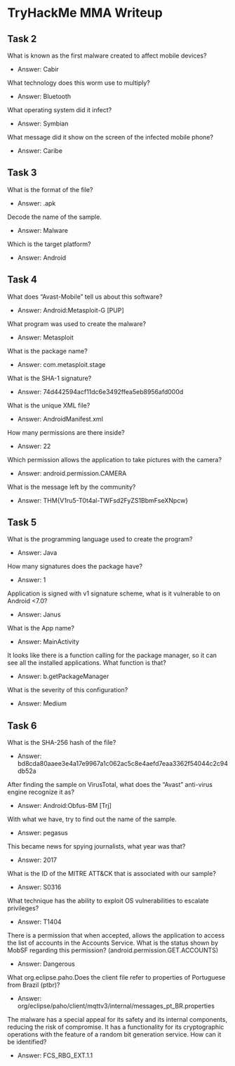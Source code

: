 # TryHackMe MMA Writeup

## Task 2

What is known as the first malware created to affect mobile devices?
- Answer: Cabir

What technology does this worm use to multiply?
- Answer: Bluetooth


What operating system did it infect?
- Answer: Symbian


What message did it show on the screen of the infected mobile phone?
- Answer: Caribe

## Task 3

What is the format of the file?
- Answer: .apk

Decode the name of the sample.
- Answer: Malware

Which is the target platform?
- Answer: Android

## Task 4

What does “Avast-Mobile” tell us about this software?
- Answer: Android:Metasploit-G [PUP]

What program was used to create the malware?
- Answer: Metasploit

What is the package name?
- Answer: com.metasploit.stage

What is the SHA-1 signature?
- Answer: 74d442594acf11dc6e3492ffea5eb8956afd000d

What is the unique XML file?
- Answer: AndroidManifest.xml


How many permissions are there inside?
- Answer: 22


Which permission allows the application to take pictures with the camera?
- Answer: android.permission.CAMERA


What is the message left by the community?
- Answer: THM{V1ru5-T0t4al-TWFsd2FyZS1BbmFseXNpcw}

## Task 5

What is the programming language used to create the program?
- Answer: Java


How many signatures does the package have?
- Answer: 1


Application is signed with v1 signature scheme, what is it vulnerable to on Android <7.0?
- Answer: Janus


What is the App name?
- Answer: MainActivity


It looks like there is a function calling for the package manager, so it can see all the installed applications. What function is that?
- Answer: b.getPackageManager


What is the severity of this configuration?
- Answer: Medium

## Task 6

What is the SHA-256 hash of the file?
- Answer: bd8cda80aaee3e4a17e9967a1c062ac5c8e4aefd7eaa3362f54044c2c94db52a


After finding the sample on VirusTotal, what does the “Avast” anti-virus engine recognize it as?
- Answer: Android:Obfus-BM [Trj]


With what we have, try to find out the name of the sample.
- Answer: pegasus


This became news for spying journalists, what year was that?
- Answer: 2017


What is the ID of the MITRE ATT&CK that is associated with our sample?
- Answer: S0316


What technique has the ability to exploit OS vulnerabilities to escalate privileges?
- Answer: T1404 


There is a permission that when accepted, allows the application to access the list of accounts in the Accounts Service. What is the status shown by MobSF regarding this permission? (android.permission.GET.ACCOUNTS)
- Answer: Dangerous


What org.eclipse.paho.Does the client file refer to properties of Portuguese from Brazil (ptbr)?
- Answer: org/eclipse/paho/client/mqttv3/internal/messages_pt_BR.properties


The malware has a special appeal for its safety and its internal components, reducing the risk of compromise. It has a functionality for its cryptographic operations with the feature of a random bit generation service. How can it be identified?
- Answer: FCS_RBG_EXT.1.1




